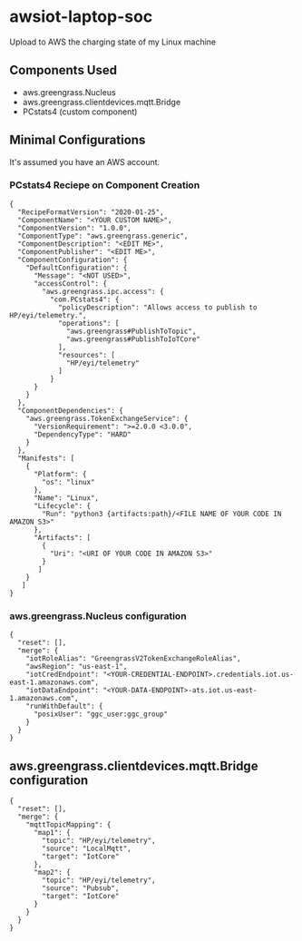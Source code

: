 # awsiot-laptop-soc
Upload to AWS the charging state of my Linux machine

## Components Used
- aws.greengrass.Nucleus
- aws.greengrass.clientdevices.mqtt.Bridge
- PCstats4 (custom component)

## Minimal Configurations
It's assumed you have an AWS account.

### PCstats4 Reciepe on Component Creation
```
{
  "RecipeFormatVersion": "2020-01-25",
  "ComponentName": "<YOUR CUSTOM NAME>",
  "ComponentVersion": "1.0.0",
  "ComponentType": "aws.greengrass.generic",
  "ComponentDescription": "<EDIT ME>",
  "ComponentPublisher": "<EDIT ME>",
  "ComponentConfiguration": {
    "DefaultConfiguration": {
      "Message": "<NOT USED>",
      "accessControl": {
        "aws.greengrass.ipc.access": {
          "com.PCstats4": {
            "policyDescription": "Allows access to publish to HP/eyi/telemetry.",
            "operations": [
              "aws.greengrass#PublishToTopic",
              "aws.greengrass#PublishToIoTCore"
            ],
            "resources": [
              "HP/eyi/telemetry"
            ]
          }
      }
    }
  },
  "ComponentDependencies": {
    "aws.greengrass.TokenExchangeService": {
      "VersionRequirement": ">=2.0.0 <3.0.0",
      "DependencyType": "HARD"
    }
  },
  "Manifests": [
    {
      "Platform": {
        "os": "linux"
      },
      "Name": "Linux",
      "Lifecycle": {
        "Run": "python3 {artifacts:path}/<FILE NAME OF YOUR CODE IN AMAZON S3>"
      },
      "Artifacts": [
        {
          "Uri": "<URI OF YOUR CODE IN AMAZON S3>"
        }
       ]
    }
   ]
}
```

### aws.greengrass.Nucleus configuration
```
{
  "reset": [],
  "merge": {
    "iotRoleAlias": "GreengrassV2TokenExchangeRoleAlias",
    "awsRegion": "us-east-1",
    "iotCredEndpoint": "<YOUR-CREDENTIAL-ENDPOINT>.credentials.iot.us-east-1.amazonaws.com",
    "iotDataEndpoint": "<YOUR-DATA-ENDPOINT>-ats.iot.us-east-1.amazonaws.com",
    "runWithDefault": {
      "posixUser": "ggc_user:ggc_group"
    }
  }
}
```

## aws.greengrass.clientdevices.mqtt.Bridge configuration
```
{
  "reset": [],
  "merge": {
    "mqttTopicMapping": {
      "map1": {
        "topic": "HP/eyi/telemetry",
        "source": "LocalMqtt",
        "target": "IotCore"
      },
      "map2": {
        "topic": "HP/eyi/telemetry",
        "source": "Pubsub",
        "target": "IotCore"
      }
    }
  }
}
```
